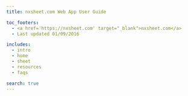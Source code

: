```yaml
---
title: nxsheet.com Web App User Guide

toc_footers:
  - <a href='https://nxsheet.com' target="_blank">nxsheet.com</a>
  - Last updated 01/09/2016

includes:
  - intro
  - home
  - sheet
  - resources
  - faqs

search: true
---
```

